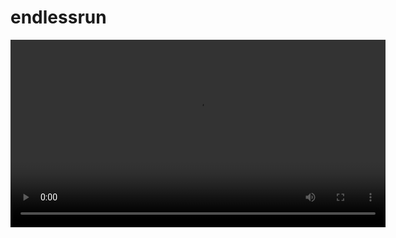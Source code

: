 # endlessrun

<video src="https://drive.google.com/file/d/1iNzY1oUwUASIOjCrSuvcsSh4sEG3lA85/view?usp=sharing" controls width="600"></video>
